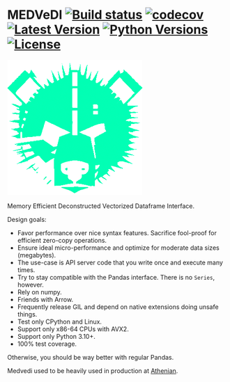 # MEDVeDI [![Build status](https://github.com/athenianco/medvedi/actions/workflows/push.yml/badge.svg)](https://github.com/athenianco/medvedi/actions/workflows/push.yml) [![codecov](https://codecov.io/gh/athenianco/medvedi/branch/master/graph/badge.svg?token=rkTwlIlCaI)](https://codecov.io/gh/athenianco/medvedi) [![Latest Version](https://img.shields.io/pypi/v/medvedi.svg)](https://pypi.python.org/pypi/medvedi) [![Python Versions](https://img.shields.io/pypi/pyversions/medvedi.svg)](https://pypi.python.org/pypi/medvedi) [![License](https://img.shields.io/pypi/l/medvedi.svg)](https://github.com/athenianco/medvedi/blob/main/LICENSE)

![logo](docs/logo.png)

Memory Efficient Deconstructed Vectorized Dataframe Interface.

Design goals:

- Favor performance over nice syntax features. Sacrifice fool-proof for efficient zero-copy operations.
- Ensure ideal micro-performance and optimize for moderate data sizes (megabytes).
- The use-case is API server code that you write once and execute many times.
- Try to stay compatible with the Pandas interface. There is no `Series`, however.
- Rely on numpy.
- Friends with Arrow.
- Frequently release GIL and depend on native extensions doing unsafe things.
- Test only CPython and Linux.
- Support only x86-64 CPUs with AVX2.
- Support only Python 3.10+.
- 100% test coverage.

Otherwise, you should be way better with regular Pandas.

Medvedi used to be heavily used in production at [Athenian](https://athenian.co).
